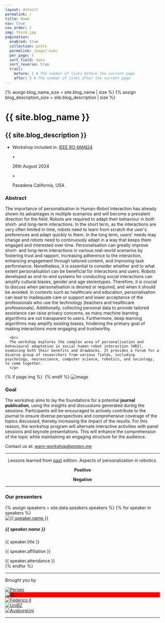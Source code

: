```yaml
---
layout: default
permalink: /
title: Home
nav: true
nav_order: 1
img: think.jpg
pagination:
  enabled: true
  collection: posts
  permalink: /page/:num/
  per_page: 5
  sort_field: date
  sort_reverse: true
  trail:
    before: 1 # The number of links before the current page
    after: 3 # The number of links after the current page
---
```


<div class="post">

{% assign blog_name_size = site.blog_name | size %}
{% assign blog_description_size = site.blog_description | size %}

  <div class="header-bar">
    <h1>{{ site.blog_name }}</h1>
    <h2>{{ site.blog_description }}</h2>
  </div>

  <div class="tag-category-list">
    <ul class="p-0 m-0">      
        <li>
          <!-- <i class="fa-solid fa-hashtag fa-sm"></i> -->
          Workshop included in: <a href="https://www.ro-man2024.org/" target=_blank>IEEE RO-MAN24</a>
        </li>
          <p>&bull;</p>
          <i class="fa-solid fa-pin fa-sm"></i> <p>26th August 2024</p>
        <p>&bull;</p>
        <i class="fa fa-place" aria-hidden="true"></i> <p>Pasadena California, USA</p>
    </ul>
  </div>

<!-- <div style="text-align: center;"><p><h3>Personalisation in robotics is...</h3></p></div> -->
<!-- <div style="margin-top: -15px; text-align: center;"><p><h3><span id="typing-text"></span></h3></p></div> -->
</div>

<div class="row m-3">
  <div class="col-sm-9">
    <h3>Abstract</h3>
      <p class="main-description">
      The importance of personalisation in Human-Robot Interaction has already shown its advantages in multiple scenarios and will become a prevalent direction for the field.
      Robots are required to adapt their behaviour in both short- and long-term interactions.
      In the short term, as the interactions are very often limited in time, robots need to learn from scratch the user's preferences and adapt quickly to them. In the long term, users' needs may change and robots need to continuously adapt in a way that keeps them engaged and interested over time.
      Personalisation can greatly improve short- and long-term interactions in various real-world scenarios by fostering trust and rapport, increasing adherence to the interaction, enhancing engagement through tailored content, and improving task performance. 
      Nonetheless, it is essential to consider whether and to what extent personalisation can be beneficial for interactions and users. Robots developed as end-to-end systems for conducting social interactions can amplify cultural biases, gender and age stereotypes. Therefore, it is crucial to discuss when personalisation is desired or required, and when it should be avoided. 
      In contexts such as healthcare and education, personalisation can lead to inadequate care or support and lower acceptance of the professionals who use the technology (teachers and healthcare professionals). Additionally, collecting personal data to provide tailored assistance can raise privacy concerns, as many machine learning algorithms are not transparent to users. Furthermore, deep learning algorithms may amplify existing biases, hindering the primary goal of making interactions more engaging and trustworthy.

      <br>
      The workshop explores the complex area of personalisation and behavioural adaptation in social human-robot interaction (HRI), examining both their benefits and drawbacks. It provides a forum for a diverse group of researchers from various fields, including psychology, neuroscience, computer science, robotics, and sociology, to come together.
      </p>

  </div>

  <div class="col-sm-3">
  {% if page.img %}
    <img class="caption__media" data-interchange="
    {% for img in page.img %}
      [{{site.baseurl}}/asset/img/{{img[1]}} ({{img[0]}})]
      {% unless forloop.last %}, {% endunless %}
    {% endfor %}
    ">
  {% endif %}
  <img class="card-img" src="{{ site.baseurl }}/assets/img/{{ page.img }}" alt="image">
  </div>

  <div class="col-sm-12">
  <h3>Goal</h3>
  <p class="main-description">
  The workshop aims to lay the foundations for a potential <b>journal publication</b>, using the insights and discussions generated during the sessions. Participants will be encouraged to actively contribute to the journal to ensure diverse perspectives and comprehensive coverage of the topics discussed, thereby increasing the impact of the results. For this reason, the workshop program will alternate interactive activities with panel sessions and keynote presentations. This will enhance the comprehension of the topic while maintaining an engaging structure for the audience.
  </p>

  <p>Contact us at: <a href="mailto:warn-workshop@proton.me">warn-workshop@proton.me</a></p>
  </div>
</div>

<hr>

<div id="container-header">

  <div class="row m-3">
    <div class="col-sm-12" style="text-align: -webkit-center;">
      <p>Lessons learned from <a href="https://sites.google.com/view/warn-roman23/home" target=_blank>past</a> edition. Aspects of personalization in robotics.</p>
    </div>
    <div class="col-sm-6" style="text-align: -webkit-center;">
      <b>Positive</b>
      <p><span id="pro-text"></span></p>
    </div>
    <div class="col-sm-6" style="text-align: -webkit-center;">
      <b>Negative</b>
      <p><span id="cons-text"></span></p>
    </div>
  </div>

<hr>
<div class="row m-3">
    <div class="col-sm-12">
      <h3>Our presenters</h3>
    </div>
   <div id="myCarouselSpeakers" class="carousel slide container card-deck mt-3 mb-5" data-bs-ride="carousel">
      <div class="carousel-inner w-100">  
        {% assign speakers = site.data.speakers.speakers %}
        {% for speaker in speakers %}
            <div class="carousel-item {% if forloop.first %}active{% endif %}">
              <div class="col-md-3 my-1 pr-0 pl-0 h-100">
                <div class="card p-1">
                <a href="{{ speaker.website }}" target="_blank">
                  <img src="{{ speaker.image }}" class="card-img-top speaker-img" alt="{{ speaker.name }}">
                </a>
                <div class="card-body" style="padding-bottom: initial;">
                  <h5 class="card-title">{{ speaker.name }}</h5>
                  <p class="card-text">{{ speaker.title }}</p>
                  <p class="card-text">{{ speaker.affiliation }}</p>
                </div>
                  <div class="card-footer text-muted small">
                      {{ speaker.attendance }}
                  </div>
              </div>
            </div>
          </div>
        {% endfor %}
      </div>
    </div>
</div>
<hr>
<p>Brought you by</p>

<div class="card-group mt-3 mb-5">
  <div class="card m-1 p-1">
    <a href="http://www.perseo.eu">
      <img src="{{ site.baseurl }}/assets/img/perseo.png" class="card-img-top" alt="Perseo">
    </a>
  </div>

  <div class="card m-1 p-1" style="align-self: flex-start; background:red;">
    <a href="https://www.iri.upc.edu/">
      <img src="{{ site.baseurl }}/assets/img/iri.png" class="card-img-top" alt="IRI">
    </a>
  </div>

<div class="col">
  <div class="row">
    <div class="card m-1 p-1" style="align-self: flex-start;">
      <a href="http://www.unina.it">
        <img src="{{ site.baseurl }}/assets/img/unina.png" class="card-img-center" alt="Federico II">
      </a>
    </div>
  </div>
  <div class="row">
    <div class="card m-1 p-1" style="align-self: flex-start;">
      <a href="http://www.unibz.it">
        <img src="{{ site.baseurl }}/assets/img/unibz.png" class="card-img-center" alt="UniBZ">
      </a>
    </div>
  </div>
</div>

  <div class="card m-1 p-1" style="align-self: flex-start;">
    <a href="https://www.uni-augsburg.de/">
      <img src="{{ site.baseurl }}/assets/img/aus.png" class="card-img-center" alt="AusburgUni">
    </a>
  </div>

</div>
<hr>
</div>
  
<!-- Load library from the CDN -->
<script src="https://unpkg.com/typed.js@2.1.0/dist/typed.umd.js"></script>

<!-- Setup and start animation! -->
<script>
   var pro = new Typed('#pro-text', {
    strings: ["Acceptance", "Usability", "Comfort", "Increased Enjoyment", "Familiarization"],
    typeSpeed: 50,
    // startDelay: 100,
    backDelay: 4000,
    fadeOut: false,
    backSpeed: 40,
    smartBackspace: true,
    loop: true,
    showCursor: false
  });

  var cons = new Typed('#cons-text', {
    strings: ["Risk of unpredictable behaviours", "Stereotyping", "Deception", "Introduction of Biases", "Risk of Manipulation"],
    typeSpeed: 50,
    // startDelay: 100,
    backDelay: 4000,
    fadeOut: false,
    backSpeed: 40,
    smartBackspace: true,
    loop: true,
    showCursor: false
  });
</script>
